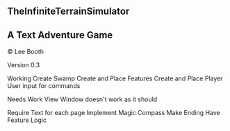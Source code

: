 TheInfiniteTerrainSimulator
---------------------------
A Text Adventure Game
---------------------------

© Lee Booth

Version 0.3

Working
Create Swamp
Create and Place Features
Create and Place Player
User input for commands

Needs Work
View Window doesn't work as it should

Require
Text for each page
Implement Magic Compass
Make Ending
Have Feature Logic